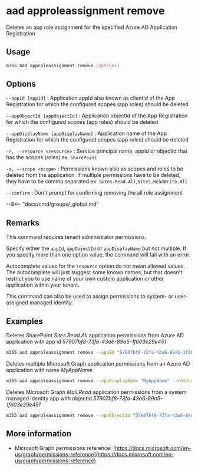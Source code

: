 # aad approleassignment remove

Deletes an app role assignment for the specified Azure AD Application Registration

## Usage

```sh
m365 aad approleassignment remove [options]
```

## Options

`--appId [appId]`
: Application appId also known as clientId of the App Registration for which the configured scopes (app roles) should be deleted

`--appObjectId [appObjectId]`
: Application objectId of the App Registration for which the configured scopes (app roles) should be deleted

`--appDisplayName [appDisplayName]`
: Application name of the App Registration for which the configured scopes (app roles) should be deleted

`-r, --resource <resource>`
: Service principal name, appId or objectId that has the scopes (roles) ex. `SharePoint`

`-s, --scope <scope>`
: Permissions known also as scopes and roles to be deleted from the application. If multiple permissions have to be deleted, they have to be comma separated ex. `Sites.Read.All`,`Sites.ReadWrite.All`

`--confirm`
: Don't prompt for confirming removing the all role assignment

--8<-- "docs/cmd/groups/_global.md"

## Remarks

This command requires tenant administrator permissions.

Specify either the `appId`, `appObjectId` or `appDisplayName` but not multiple. If you specify more than one option value, the command will fail with an error.

Autocomplete values for the `resource` option do not mean allowed values. The autocomplete will just suggest some known names, but that doesn't restrict you to use name of your own custom application or other application within your tenant.

This command can also be used to assign permissions to system- or user-assigned managed identity.

## Examples

Deletes SharePoint _Sites.Read.All_ application permissions from Azure AD application with app id _57907bf8-73fa-43a6-89a5-1f603e29e451_

```sh
m365 aad approleassignment remove --appId "57907bf8-73fa-43a6-89a5-1f603e29e451" --resource "SharePoint" --scope "Sites.Read.All"
```

Deletes multiple Microsoft Graph application permissions from an Azure AD application with name _MyAppName_

```sh
m365 aad approleassignment remove --appDisplayName "MyAppName" --resource "Microsoft Graph" --scope "Mail.Read,Mail.Send"
```

Deletes Microsoft Graph _Mail.Read_ application permissions from a system managed identity app with objectId _57907bf8-73fa-43a6-89a5-1f603e29e451_

```sh
m365 aad approleassignment remove --appObjectId "57907bf8-73fa-43a6-89a5-1f603e29e451" --resource "Microsoft Graph" --scope "Mail.Read"
```

## More information

- Microsoft Graph permissions reference: [https://docs.microsoft.com/en-us/graph/permissions-reference](https://docs.microsoft.com/en-us/graph/permissions-reference)
